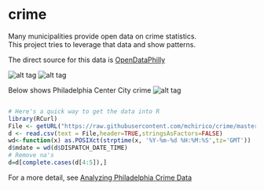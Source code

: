 # crime
Many municipalities provide open data on crime statistics.  
This project tries to leverage that data and show patterns. 


The direct source for this data is
[OpenDataPhilly](https://www.opendataphilly.org/dataset/philadelphia-police-part-one-crime-incidents)



![alt tag](https://github.com/mchirico/crime/blob/master/images/cheltenhamPhillyRed.gif)
![alt tag](https://github.com/mchirico/crime/blob/master/images/cheltenhamPhilly.gif)




Below shows Philadelphia Center City crime
![alt tag](https://github.com/mchirico/crime/blob/master/images/crimePhillyCC.gif)


```r

# Here's a quick way to get the data into R
library(RCurl)
File <- getURL("https://raw.githubusercontent.com/mchirico/crime/master/data/philly_crime.csv")
d <- read.csv(text = File,header=TRUE,stringsAsFactors=FALSE)
wd<-function(x) as.POSIXct(strptime(x, '%Y-%m-%d %H:%M:%S',tz='GMT'))
d$mdate = wd(d$DISPATCH_DATE_TIME)
# Remove na's
d=d[complete.cases(d[4:5]),]


```

For a more detail, see 
[Analyzing Philadelphia Crime Data](https://github.com/mchirico/crime/wiki/Analyzing-Philadelphia-Crime-Data)

